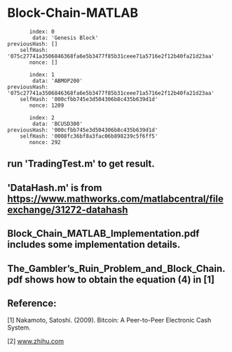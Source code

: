 # Block-Chain-MATLAB


           index: 0
            data: 'Genesis Block'
    previousHash: []
        selfHash: '075c27741a3506846368fa6e5b3477f85b31ceee71a5716e2f12b40fa21d23aa'
           nonce: []

           index: 1
            data: 'ABMOP200'
    previousHash: '075c27741a3506846368fa6e5b3477f85b31ceee71a5716e2f12b40fa21d23aa'
        selfHash: '000cfbb745e3d504306b8c435b639d1d'
           nonce: 1209

           index: 2
            data: 'BCUSD300'
    previousHash: '000cfbb745e3d504306b8c435b639d1d'
        selfHash: '0008fc36bf8a3fac06b898239c5f6ff5'
           nonce: 292




## run 'TradingTest.m' to get result. 

## 'DataHash.m' is from https://www.mathworks.com/matlabcentral/fileexchange/31272-datahash

## Block_Chain_MATLAB_Implementation.pdf includes some implementation details.

## The_Gambler’s_Ruin_Problem_and_Block_Chain.pdf shows how to obtain the equation (4) in [1]

## Reference: 

[1] Nakamoto, Satoshi. (2009). Bitcoin: A Peer-to-Peer Electronic Cash System.  

[2] www.zhihu.com
